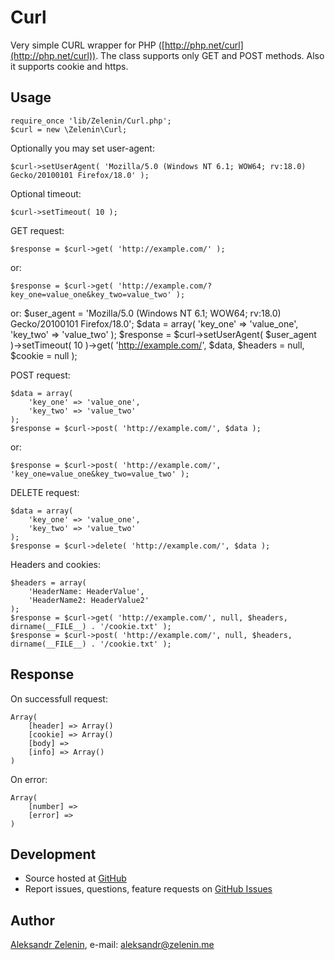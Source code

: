# Curl

Very simple CURL wrapper for PHP ([http://php.net/curl](http://php.net/curl)). The class supports only GET and POST methods. Also it supports cookie and https.

## Usage

	require_once 'lib/Zelenin/Curl.php';
	$curl = new \Zelenin\Curl;

Optionally you may set user-agent:

	$curl->setUserAgent( 'Mozilla/5.0 (Windows NT 6.1; WOW64; rv:18.0) Gecko/20100101 Firefox/18.0' );

Optional timeout:

	$curl->setTimeout( 10 );

GET request:

	$response = $curl->get( 'http://example.com/' );

or:

	$response = $curl->get( 'http://example.com/?key_one=value_one&key_two=value_two' );

or:
	$user_agent = 'Mozilla/5.0 (Windows NT 6.1; WOW64; rv:18.0) Gecko/20100101 Firefox/18.0';
	$data = array(
		'key_one' => 'value_one',
		'key_two' => 'value_two'
	);
	$response = $curl->setUserAgent( $user_agent )->setTimeout( 10 )->get( 'http://example.com/', $data, $headers = null, $cookie = null );

POST request:

	$data = array(
		'key_one' => 'value_one',
		'key_two' => 'value_two'
	);
	$response = $curl->post( 'http://example.com/', $data );

or:

	$response = $curl->post( 'http://example.com/', 'key_one=value_one&key_two=value_two' );

DELETE request:

	$data = array(
		'key_one' => 'value_one',
		'key_two' => 'value_two'
	);
	$response = $curl->delete( 'http://example.com/', $data );

Headers and cookies:

	$headers = array(
		'HeaderName: HeaderValue',
		'HeaderName2: HeaderValue2'
	);
	$response = $curl->get( 'http://example.com/', null, $headers, dirname(__FILE__) . '/cookie.txt' );
	$response = $curl->post( 'http://example.com/', null, $headers, dirname(__FILE__) . '/cookie.txt' );


## Response

On successfull request:

	Array(
		[header] => Array()
		[cookie] => Array()
		[body] =>
		[info] => Array()
	)

On error:

	Array(
		[number] =>
		[error] =>
	)

## Development

- Source hosted at [GitHub](https://github.com/zelenin/curl)
- Report issues, questions, feature requests on [GitHub Issues](https://github.com/zelenin/curl/issues)

## Author

[Aleksandr Zelenin](https://github.com/zelenin/), e-mail: [aleksandr@zelenin.me](mailto:aleksandr@zelenin.me)